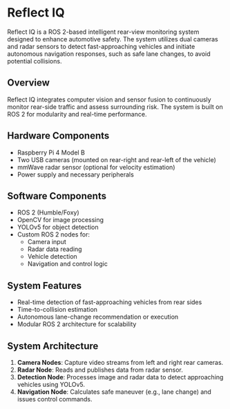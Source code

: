 # Reflect IQ

Reflect IQ is a ROS 2-based intelligent rear-view monitoring system designed to enhance automotive safety. The system utilizes dual cameras and radar sensors to detect fast-approaching vehicles and initiate autonomous navigation responses, such as safe lane changes, to avoid potential collisions.

## Overview

Reflect IQ integrates computer vision and sensor fusion to continuously monitor rear-side traffic and assess surrounding risk. The system is built on ROS 2 for modularity and real-time performance.

## Hardware Components

- Raspberry Pi 4 Model B
- Two USB cameras (mounted on rear-right and rear-left of the vehicle)
- mmWave radar sensor (optional for velocity estimation)
- Power supply and necessary peripherals

## Software Components

- ROS 2 (Humble/Foxy)
- OpenCV for image processing
- YOLOv5 for object detection
- Custom ROS 2 nodes for:
  - Camera input
  - Radar data reading
  - Vehicle detection
  - Navigation and control logic

## System Features

- Real-time detection of fast-approaching vehicles from rear sides
- Time-to-collision estimation
- Autonomous lane-change recommendation or execution
- Modular ROS 2 architecture for scalability

## System Architecture

1. **Camera Nodes**: Capture video streams from left and right rear cameras.
2. **Radar Node**: Reads and publishes data from radar sensor.
3. **Detection Node**: Processes image and radar data to detect approaching vehicles using YOLOv5.
4. **Navigation Node**: Calculates safe maneuver (e.g., lane change) and issues control commands.

